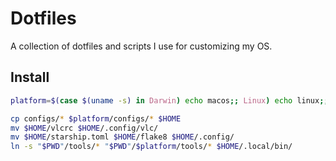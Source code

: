 # Dotfiles

A collection of dotfiles and scripts I use for customizing my OS.

## Install

```sh
platform=$(case $(uname -s) in Darwin) echo macos;; Linux) echo linux;; esac)

cp configs/* $platform/configs/* $HOME
mv $HOME/vlcrc $HOME/.config/vlc/
mv $HOME/starship.toml $HOME/flake8 $HOME/.config/
ln -s "$PWD"/tools/* "$PWD"/$platform/tools/* $HOME/.local/bin/
```
